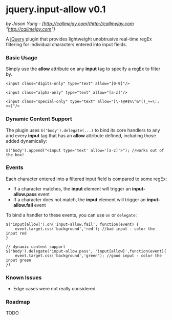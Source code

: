 # jquery.input-allow v0.1
*by Jason Yung - [http://callmejay.com](http://callmejay.com "http://callmejay.com")*

 A [jQuery](http://jquery.com) plugin that provides lightweight unobtrusive real-time regEx filtering for individual characters entered into input fields.  

### Basic Usage
Simply use the **allow** attribute on any **input** tag to specify a regEx to filter by. 

	<input class="digits-only" type="text" allow="[0-9]"/>

	<input class="alpha-only" type="text" allow="[a-z]"/>
	
	<input class="special-only" type="text" allow="[\-!@#$%\^&*()_+=\:;<>]"/>

### Dynamic Content Support
The plugin uses `$('body').delegate(...)` to bind its core handlers to any and every **input** tag that has an **allow** attribute defined, including those added dynamically:

	$('body').append("<input type='text' allow='[a-z]'>"); //works out of the box!

### Events
Each character entered into a filtered input field is compared to some regEx:

- If a character matches, the **input** element will trigger an **input-allow.pass** event
- If a character does not match, the **input** element will trigger an **input-allow.fail** event

To bind a handler to these events, you can use `on` or `delegate`:

	$('input[allow]').on('input-allow.fail', function(event) {
		event.target.css('background','red'); //bad input - color the input red
	}

	// dynamic content support
	$('body').delegate('input-allow.pass', 'input[allow]',function(event){
		event.target.css('background','green'); //good input - color the input green
	})	

### Known Issues
- Edge cases were not really considered.

### Roadmap
TODO